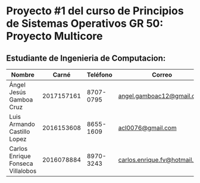 
# Proyecto #1 del curso de Principios de Sistemas Operativos GR 50: Proyecto Multicore
## Estudiante de Ingenieria de Computacion:

| Nombre                          | Carné     | Teléfono  | Correo                               |
| ------------------------------- | ---------- | --------- | ----------------------------------- |
| Ángel Jesús Gamboa Cruz         | 2017157161 | 8707-0795 | angel.gamboac12@gmail.com           |
| Luis Armando Castillo Lopez     | 2016153608 | 8655-1609 | acl0076@gmail.com                   |
|Carlos Enrique Fonseca Villalobos| 2016078884 | 8970-3243 | carlos.enrique.fv@hotmail.com       |
